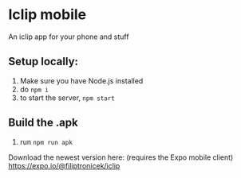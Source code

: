 # Iclip mobile
 An iclip app for your phone and stuff

## Setup locally:
1. Make sure you have Node.js installed 
1. do `npm i`
1. to start the server, `npm start`

## Build the .apk
1. run `npm run apk`

Download the newest version here: (requires the Expo mobile client)  
https://expo.io/@filiptronicek/iclip
